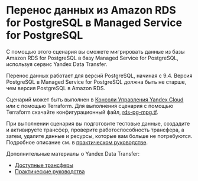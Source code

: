 # Перенос данных из Amazon RDS for PostgreSQL в Managed Service for PostgreSQL

С помощью этого сценария вы сможете мигрировать данные из базы Amazon RDS for PostgreSQL в базу Managed Service for PostgreSQL, используя сервис Yandex Data Transfer.

Перенос данных работает для версий PostgreSQL, начиная с 9.4. Версия PostgreSQL в Managed Service for PostgreSQL должна быть не старше, чем версия PostgreSQL в Amazon RDS.

Сценарий может быть выполнен в [Консоли Управления Yandex Cloud](https://console.cloud.yandex.ru) или с помощью Terraform. Для выполнения сценария с помощью Terraform скачайте конфигурационный файл, [rds-pg-mpg.tf](rds-pg-mpg.tf). 

При выполнении сценария вы подготовите тестовые данные, создадите и активируете трансфер, проверите работоспособность трансфера, а затем, удалите данные и ресурсы, которые вам больше не потребуются. Подробное описание см. в [практическом руководстве](https://cloud.yandex.ru/docs/data-transfer/tutorials/rds-to-mpg).

Дополнительные материалы о Yandex Data Transfer:
* [Доступные трансферы](https://cloud.yandex.ru/docs/data-transfer/transfer-matrix)
* [Практические руководства](https://cloud.yandex.ru/docs/data-transfer/tutorials/)
